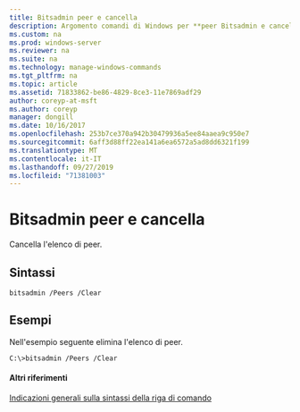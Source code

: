 ```yaml
---
title: Bitsadmin peer e cancella
description: Argomento comandi di Windows per **peer Bitsadmin e cancella** l'elenco di peer.
ms.custom: na
ms.prod: windows-server
ms.reviewer: na
ms.suite: na
ms.technology: manage-windows-commands
ms.tgt_pltfrm: na
ms.topic: article
ms.assetid: 71833862-be86-4829-8ce3-11e7869adf29
author: coreyp-at-msft
ms.author: coreyp
manager: dongill
ms.date: 10/16/2017
ms.openlocfilehash: 253b7ce370a942b30479936a5ee84aaea9c950e7
ms.sourcegitcommit: 6aff3d88ff22ea141a6ea6572a5ad8dd6321f199
ms.translationtype: MT
ms.contentlocale: it-IT
ms.lasthandoff: 09/27/2019
ms.locfileid: "71381003"
---
```

# <a name="bitsadmin-peers-and-clear"></a>Bitsadmin peer e cancella



Cancella l'elenco di peer.

## <a name="syntax"></a>Sintassi

```
bitsadmin /Peers /Clear 
```

## <a name="BKMK_examples"></a>Esempi

Nell'esempio seguente elimina l'elenco di peer.
```
C:\>bitsadmin /Peers /Clear
```

#### <a name="additional-references"></a>Altri riferimenti

[Indicazioni generali sulla sintassi della riga di comando](command-line-syntax-key.md)